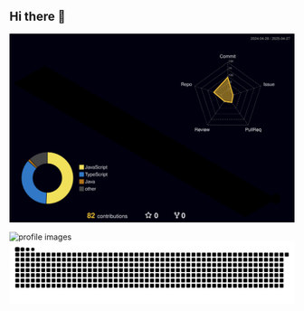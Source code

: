 ## Hi there 👋

<!--
**cp200513/cp200513** is a ✨ _special_ ✨ repository because its `README.md` (this file) appears on your GitHub profile.

Here are some ideas to get you started:

- 🔭 I’m currently working on ...
- 🌱 I’m currently learning ...
- 👯 I’m looking to collaborate on ...
- 🤔 I’m looking for help with ...
- 💬 Ask me about ...
- 📫 How to reach me: ...
- 😄 Pronouns: ...
- ⚡ Fun fact: ...
-->

![](profile-3d-contrib/profile-night-rainbow.svg)

<picture>
  <source media="(prefers-color-scheme: dark)" srcset="https://raw.githubusercontent.com/cp200513/cp200513/profile-3d-contrib/profile-night-rainbow.svg" />
  <source media="(prefers-color-scheme: light)" srcset="https://raw.githubusercontent.com/cp200513/cp200513/profile-3d-contrib/profile-gitblock.svg" />
  <img alt="profile images" src="https://raw.githubusercontent.com/cp200513/cp200513/profile-3d-contrib/profile-gitblock.svg" />
</picture>

<picture>
  <source media="(prefers-color-scheme: dark)" srcset="https://raw.githubusercontent.com/cp200513/cp200513/output/github-snake-dark.svg" />
  <source media="(prefers-color-scheme: light)" srcset="https://raw.githubusercontent.com/cp200513/cp200513/output/github-snake.svg" />
  <img alt="github-snake" src="https://raw.githubusercontent.com/cp200513/cp200513/output/github-snake.svg" />
</picture>
